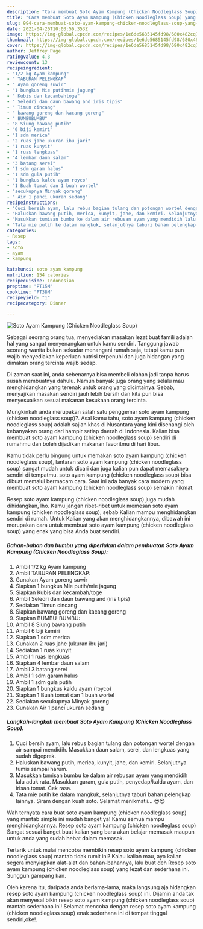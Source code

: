 ```yaml
---
description: "Cara membuat Soto Ayam Kampung (Chicken Noodleglass Soup) yang lezat Untuk Jualan"
title: "Cara membuat Soto Ayam Kampung (Chicken Noodleglass Soup) yang lezat Untuk Jualan"
slug: 994-cara-membuat-soto-ayam-kampung-chicken-noodleglass-soup-yang-lezat-untuk-jualan
date: 2021-04-26T10:03:56.353Z
image: https://img-global.cpcdn.com/recipes/1e6de5685145fd98/680x482cq70/soto-ayam-kampung-chicken-noodleglass-soup-foto-resep-utama.jpg
thumbnail: https://img-global.cpcdn.com/recipes/1e6de5685145fd98/680x482cq70/soto-ayam-kampung-chicken-noodleglass-soup-foto-resep-utama.jpg
cover: https://img-global.cpcdn.com/recipes/1e6de5685145fd98/680x482cq70/soto-ayam-kampung-chicken-noodleglass-soup-foto-resep-utama.jpg
author: Jeffrey Page
ratingvalue: 4.3
reviewcount: 13
recipeingredient:
- "1/2 kg Ayam kampung"
- " TABURAN PELENGKAP"
- " Ayam goreng suwir"
- "1 bungkus Mie putihmie jagung"
- " Kubis dan kecambahtoge"
- " Seledri dan daun bawang and iris tipis"
- " Timun cincang"
- " bawang goreng dan kacang goreng"
- " BUMBUBUMBU"
- "8 Siung bawang putih"
- "6 biji kemiri"
- "1 sdm merica"
- "2 ruas jahe ukuran ibu jari"
- "1 ruas kunyit"
- "1 ruas lengkuas"
- "4 lembar daun salam"
- "3 batang serei"
- "1 sdm garam halus"
- "1 sdm gula putih"
- "1 bungkus kaldu ayam royco"
- "1 Buah tomat dan 1 buah wortel"
- "secukupnya Minyak goreng"
- " Air 1 panci ukuran sedang"
recipeinstructions:
- "Cuci bersih ayam, lalu rebus bagian tulang dan potongan wortel dengan air sampai mendidih. Masukkan daun salam, serei, dan lengkuas yang sudah digeprek."
- "Haluskan bawang putih, merica, kunyit, jahe, dan kemiri. Selanjutnya tumis sampai harum."
- "Masukkan tumisan bumbu ke dalam air rebusan ayam yang mendidih lalu aduk rata. Masukkan garam, gula putih, penyedap/kaldu ayam, dan irisan tomat. Cek rasa."
- "Tata mie putih ke dalam mangkuk, selanjutnya taburi bahan pelengkap lainnya. Siram dengan kuah soto. Selamat menikmatii... 😍😍"
categories:
- Resep
tags:
- soto
- ayam
- kampung

katakunci: soto ayam kampung 
nutrition: 154 calories
recipecuisine: Indonesian
preptime: "PT15M"
cooktime: "PT38M"
recipeyield: "1"
recipecategory: Dinner

---
```



![Soto Ayam Kampung (Chicken Noodleglass Soup)](https://img-global.cpcdn.com/recipes/1e6de5685145fd98/680x482cq70/soto-ayam-kampung-chicken-noodleglass-soup-foto-resep-utama.jpg)

Sebagai seorang orang tua, menyediakan masakan lezat buat famili adalah hal yang sangat menyenangkan untuk kamu sendiri. Tanggung jawab seorang  wanita bukan sekadar menangani rumah saja, tetapi kamu pun wajib menyediakan keperluan nutrisi terpenuhi dan juga hidangan yang dimakan orang tercinta wajib sedap.

Di zaman  saat ini, anda sebenarnya bisa membeli olahan jadi tanpa harus susah membuatnya dahulu. Namun banyak juga orang yang selalu mau menghidangkan yang terenak untuk orang yang dicintainya. Sebab, menyajikan masakan sendiri jauh lebih bersih dan kita pun bisa menyesuaikan sesuai makanan kesukaan orang tercinta. 



Mungkinkah anda merupakan salah satu penggemar soto ayam kampung (chicken noodleglass soup)?. Asal kamu tahu, soto ayam kampung (chicken noodleglass soup) adalah sajian khas di Nusantara yang kini disenangi oleh kebanyakan orang dari hampir setiap daerah di Indonesia. Kalian bisa membuat soto ayam kampung (chicken noodleglass soup) sendiri di rumahmu dan boleh dijadikan makanan favoritmu di hari libur.

Kamu tidak perlu bingung untuk memakan soto ayam kampung (chicken noodleglass soup), lantaran soto ayam kampung (chicken noodleglass soup) sangat mudah untuk dicari dan juga kalian pun dapat memasaknya sendiri di tempatmu. soto ayam kampung (chicken noodleglass soup) bisa dibuat memalui bermacam cara. Saat ini ada banyak cara modern yang membuat soto ayam kampung (chicken noodleglass soup) semakin nikmat.

Resep soto ayam kampung (chicken noodleglass soup) juga mudah dihidangkan, lho. Kamu jangan ribet-ribet untuk memesan soto ayam kampung (chicken noodleglass soup), sebab Kalian mampu menghidangkan sendiri di rumah. Untuk Kalian yang akan menghidangkannya, dibawah ini merupakan cara untuk membuat soto ayam kampung (chicken noodleglass soup) yang enak yang bisa Anda buat sendiri.

<!--inarticleads1-->

##### Bahan-bahan dan bumbu yang diperlukan dalam pembuatan Soto Ayam Kampung (Chicken Noodleglass Soup):

1. Ambil 1/2 kg Ayam kampung
1. Ambil  TABURAN PELENGKAP:
1. Gunakan  Ayam goreng suwir
1. Siapkan 1 bungkus Mie putih/mie jagung
1. Siapkan  Kubis dan kecambah/toge
1. Ambil  Seledri dan daun bawang and (iris tipis)
1. Sediakan  Timun cincang
1. Siapkan  bawang goreng dan kacang goreng
1. Siapkan  BUMBU-BUMBU:
1. Ambil 8 Siung bawang putih
1. Ambil 6 biji kemiri
1. Siapkan 1 sdm merica
1. Gunakan 2 ruas jahe (ukuran ibu jari)
1. Sediakan 1 ruas kunyit
1. Ambil 1 ruas lengkuas
1. Siapkan 4 lembar daun salam
1. Ambil 3 batang serei
1. Ambil 1 sdm garam halus
1. Ambil 1 sdm gula putih
1. Siapkan 1 bungkus kaldu ayam (royco)
1. Siapkan 1 Buah tomat dan 1 buah wortel
1. Sediakan secukupnya Minyak goreng
1. Gunakan  Air 1 panci ukuran sedang




<!--inarticleads2-->

##### Langkah-langkah membuat Soto Ayam Kampung (Chicken Noodleglass Soup):

1. Cuci bersih ayam, lalu rebus bagian tulang dan potongan wortel dengan air sampai mendidih. Masukkan daun salam, serei, dan lengkuas yang sudah digeprek.
1. Haluskan bawang putih, merica, kunyit, jahe, dan kemiri. Selanjutnya tumis sampai harum.
1. Masukkan tumisan bumbu ke dalam air rebusan ayam yang mendidih lalu aduk rata. Masukkan garam, gula putih, penyedap/kaldu ayam, dan irisan tomat. Cek rasa.
1. Tata mie putih ke dalam mangkuk, selanjutnya taburi bahan pelengkap lainnya. Siram dengan kuah soto. Selamat menikmatii... 😍😍




Wah ternyata cara buat soto ayam kampung (chicken noodleglass soup) yang mantab simple ini mudah banget ya! Kamu semua mampu menghidangkannya. Resep soto ayam kampung (chicken noodleglass soup) Sangat sesuai banget buat kalian yang baru akan belajar memasak maupun untuk anda yang sudah hebat dalam memasak.

Tertarik untuk mulai mencoba membikin resep soto ayam kampung (chicken noodleglass soup) mantab tidak rumit ini? Kalau kalian mau, ayo kalian segera menyiapkan alat-alat dan bahan-bahannya, lalu buat deh Resep soto ayam kampung (chicken noodleglass soup) yang lezat dan sederhana ini. Sungguh gampang kan. 

Oleh karena itu, daripada anda berlama-lama, maka langsung aja hidangkan resep soto ayam kampung (chicken noodleglass soup) ini. Dijamin anda tak akan menyesal bikin resep soto ayam kampung (chicken noodleglass soup) mantab sederhana ini! Selamat mencoba dengan resep soto ayam kampung (chicken noodleglass soup) enak sederhana ini di tempat tinggal sendiri,oke!.

